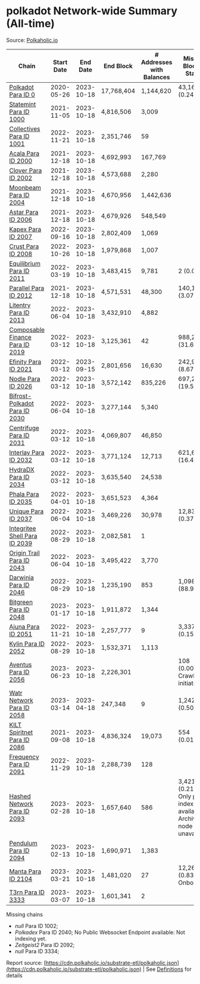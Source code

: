 # polkadot Network-wide Summary (All-time)

Source: [Polkaholic.io](https://polkaholic.io)


| Chain            | Start Date | End Date | End Block | # Addresses with Balances | Missing Blocks / Status |
| ---------------- | ---------- | ---------| --------- | ------------------------- | ----------------------- |
| [Polkadot Para ID 0](/polkadot/0-polkadot) | 2020-05-26 | 2023-10-18 | 17,768,404 |  1,144,620 | 43,162 (0.24%)  |
| [Statemint Para ID 1000](/polkadot/1000-statemint) | 2021-11-05 | 2023-10-18 | 4,816,506 |  3,009 |    |
| [Collectives Para ID 1001](/polkadot/1001-collectives) | 2022-11-21 | 2023-10-18 | 2,351,746 |  59 |    |
| [Acala Para ID 2000](/polkadot/2000-acala) | 2021-12-18 | 2023-10-18 | 4,692,993 |  167,769 |    |
| [Clover Para ID 2002](/polkadot/2002-clover) | 2021-12-18 | 2023-10-18 | 4,573,688 |  2,280 |    |
| [Moonbeam Para ID 2004](/polkadot/2004-moonbeam) | 2021-12-18 | 2023-10-18 | 4,670,956 |  1,442,636 |    |
| [Astar Para ID 2006](/polkadot/2006-astar) | 2021-12-18 | 2023-10-18 | 4,679,926 |  548,549 |    |
| [Kapex Para ID 2007](/polkadot/2007-kapex) | 2022-09-16 | 2023-10-18 | 2,802,409 |  1,069 |    |
| [Crust Para ID 2008](/polkadot/2008-crust) | 2022-10-26 | 2023-10-18 | 1,979,868 |  1,007 |    |
| [Equilibrium Para ID 2011](/polkadot/2011-equilibrium) | 2022-03-19 | 2023-10-18 | 3,483,415 |  9,781 | 2 (0.00%)  |
| [Parallel Para ID 2012](/polkadot/2012-parallel) | 2021-12-18 | 2023-10-18 | 4,571,531 |  48,300 | 140,128 (3.07%)  |
| [Litentry Para ID 2013](/polkadot/2013-litentry) | 2022-06-04 | 2023-10-18 | 3,432,910 |  4,882 |    |
| [Composable Finance Para ID 2019](/polkadot/2019-composable) | 2022-03-12 | 2023-10-18 | 3,125,361 |  42 | 988,228 (31.62%)  |
| [Efinity Para ID 2021](/polkadot/2021-efinity) | 2022-03-12 | 2023-09-15 | 2,801,656 |  16,630 | 242,949 (8.67%)  |
| [Nodle Para ID 2026](/polkadot/2026-nodle) | 2022-03-12 | 2023-10-18 | 3,572,142 |  835,226 | 697,249 (19.52%)  |
| [Bifrost-Polkadot Para ID 2030](/polkadot/2030-bifrost-dot) | 2022-06-04 | 2023-10-18 | 3,277,144 |  5,340 |    |
| [Centrifuge Para ID 2031](/polkadot/2031-centrifuge) | 2022-03-12 | 2023-10-18 | 4,069,807 |  46,850 |    |
| [Interlay Para ID 2032](/polkadot/2032-interlay) | 2022-03-12 | 2023-10-18 | 3,771,124 |  12,713 | 621,626 (16.48%)  |
| [HydraDX Para ID 2034](/polkadot/2034-hydradx) | 2022-03-12 | 2023-10-18 | 3,635,540 |  24,538 |    |
| [Phala Para ID 2035](/polkadot/2035-phala) | 2022-04-01 | 2023-10-18 | 3,651,523 |  4,364 |    |
| [Unique Para ID 2037](/polkadot/2037-unique) | 2022-06-04 | 2023-10-18 | 3,469,226 |  30,978 | 12,839 (0.37%)  |
| [Integritee Shell Para ID 2039](/polkadot/2039-integritee-shell) | 2022-08-29 | 2023-10-18 | 2,082,581 |  1 |    |
| [Origin Trail Para ID 2043](/polkadot/2043-origintrail) | 2022-06-04 | 2023-10-18 | 3,495,422 |  3,770 |    |
| [Darwinia Para ID 2046](/polkadot/2046-darwinia) | 2022-08-29 | 2023-10-18 | 1,235,190 |  853 | 1,098,047 (88.90%)  |
| [Bitgreen Para ID 2048](/polkadot/2048-bitgreen) | 2023-01-17 | 2023-10-18 | 1,911,872 |  1,344 |    |
| [Ajuna Para ID 2051](/polkadot/2051-ajuna) | 2022-11-21 | 2023-10-18 | 2,257,777 |  9 | 3,337 (0.15%)  |
| [Kylin Para ID 2052](/polkadot/2052-kylin) | 2022-08-29 | 2023-10-18 | 1,532,371 |  1,113 |    |
| [Aventus Para ID 2056](/polkadot/2056-aventus) | 2023-06-23 | 2023-10-18 | 2,226,301 |   | 108 (0.00%) Crawling initiated |
| [Watr Network Para ID 2058](/polkadot/2058-watr) | 2023-03-14 | 2023-04-18 | 247,348 |  9 | 1,242 (0.50%)  |
| [KILT Spiritnet Para ID 2086](/polkadot/2086-kilt) | 2021-09-08 | 2023-10-18 | 4,836,324 |  19,073 | 554 (0.01%)  |
| [Frequency Para ID 2091](/polkadot/2091-frequency) | 2022-11-29 | 2023-10-18 | 2,288,739 |  128 |    |
| [Hashed Network Para ID 2093](/polkadot/2093-hashed) | 2023-02-28 | 2023-10-18 | 1,657,640 |  586 | 3,421 (0.21%) Only partial index available: Archive node unavailable |
| [Pendulum Para ID 2094](/polkadot/2094-pendulum) | 2023-02-13 | 2023-10-18 | 1,690,971 |  1,383 |    |
| [Manta Para ID 2104](/polkadot/2104-manta) | 2023-03-21 | 2023-10-18 | 1,481,020 |  27 | 12,262 (0.83%) Onboarding |
| [T3rn Para ID 3333](/polkadot/3333-t3rn) | 2023-03-07 | 2023-10-18 | 1,601,341 |  2 |    |

Missing chains


* *null* Para ID 1002; 
* *Polkadex* Para ID 2040; No Public Websocket Endpoint available: Not indexing yet.
* *Zeitgeist2* Para ID 2092; 
* *null* Para ID 3334; 

Report source: [https://cdn.polkaholic.io/substrate-etl/polkaholic.json](https://cdn.polkaholic.io/substrate-etl/polkaholic.json) | See [Definitions](/DEFINITIONS.md) for details
